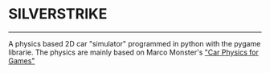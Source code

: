 # SILVERSTRIKE
----
A physics based 2D car "simulator" programmed in python with the pygame librarie.
The physics are mainly based on Marco Monster's ["Car Physics for Games"](https://www.asawicki.info/Mirror/Car%20Physics%20for%20Games/Car%20Physics%20for%20Games.html)
